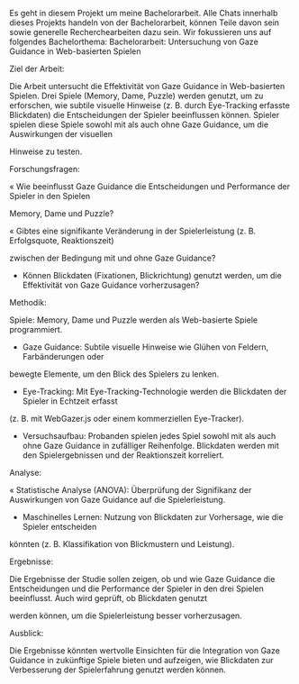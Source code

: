Es geht in diesem Projekt um meine Bachelorarbeit. Alle Chats innerhalb dieses Projekts handeln von der Bachelorarbeit, können Teile davon sein sowie generelle Recherchearbeiten dazu sein.
Wir fokussieren uns auf folgendes Bachelorthema:
Bachelorarbeit: Untersuchung von Gaze Guidance in Web-basierten Spielen

Ziel der Arbeit:

Die Arbeit untersucht die Effektivität von Gaze Guidance in Web-basierten Spielen. Drei Spiele
(Memory, Dame, Puzzle) werden genutzt, um zu erforschen, wie subtile visuelle Hinweise (z. B. durch
Eye-Tracking erfasste Blickdaten) die Entscheidungen der Spieler beeinflussen können. Spieler
spielen diese Spiele sowohl mit als auch ohne Gaze Guidance, um die Auswirkungen der visuellen

Hinweise zu testen.

Forschungsfragen:

« Wie beeinflusst Gaze Guidance die Entscheidungen und Performance der Spieler in den Spielen

Memory, Dame und Puzzle?

« Gibtes eine signifikante Veränderung in der Spielerleistung (z. B. Erfolgsquote, Reaktionszeit)

zwischen der Bedingung mit und ohne Gaze Guidance?
* Können Blickdaten (Fixationen, Blickrichtung) genutzt werden, um die Effektivität von Gaze
Guidance vorherzusagen?

Methodik:

Spiele: Memory, Dame und Puzzle werden als Web-basierte Spiele programmiert.

* Gaze Guidance: Subtile visuelle Hinweise wie Glühen von Feldern, Farbänderungen oder

bewegte Elemente, um den Blick des Spielers zu lenken.

* Eye-Tracking: Mit Eye-Tracking-Technologie werden die Blickdaten der Spieler in Echtzeit erfasst

(z. B. mit WebGazer.js oder einem kommerziellen Eye-Tracker).

*  Versuchsaufbau: Probanden spielen jedes Spiel sowohl mit als auch ohne Gaze Guidance in
zufälliger Reihenfolge. Blickdaten werden mit den Spielergebnissen und der Reaktionszeit korreliert.

Analyse:

« Statistische Analyse (ANOVA): Überprüfung der Signifikanz der Auswirkungen von Gaze
Guidance auf die Spielerleistung.

* Maschinelles Lernen: Nutzung von Blickdaten zur Vorhersage, wie die Spieler entscheiden

könnten (z. B. Klassifikation von Blickmustern und Leistung).

Ergebnisse:

Die Ergebnisse der Studie sollen zeigen, ob und wie Gaze Guidance die Entscheidungen und die
Performance der Spieler in den drei Spielen beeinflusst. Auch wird geprüft, ob Blickdaten genutzt

werden können, um die Spielerleistung besser vorherzusagen.

Ausblick:

Die Ergebnisse könnten wertvolle Einsichten für die Integration von Gaze Guidance in zukünftige
Spiele bieten und aufzeigen, wie Blickdaten zur Verbesserung der Spielerfahrung genutzt werden
können.

